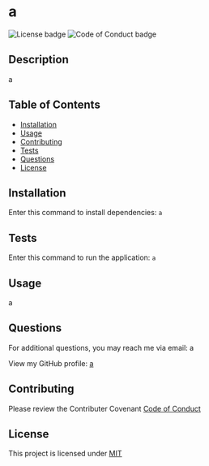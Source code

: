 
  # a

  ![License badge](https://img.shields.io/badge/License-MIT-green)
  ![Code of Conduct badge](https://img.shields.io/badge/Contributor%20Covenant-2.1-4baaaa.svg)

  ## Description

  a

  

  ## Table of Contents

  * [Installation](#installation)
  * [Usage](#usage)
  * [Contributing](#contributing)
  * [Tests](#tests)
  * [Questions](#questions)
  * [License](#license)

  ## Installation

  Enter this command to install dependencies: `a`

  ## Tests

  Enter this command to run the application: `a`

  ## Usage

  a

  ## Questions

  For additional questions, you may reach me via email: a 

  View my GitHub profile: [a](https://github.com/a)

  ## Contributing

  Please review the Contributer Covenant [Code of Conduct](https://www.contributor-covenant.org/version/2/1/code_of_conduct/code_of_conduct.txt)

  
  ## License

  This project is licensed under [MIT](https://choosealicense.com/licenses/mit)
  

